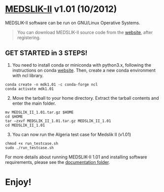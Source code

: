 # [MEDSLIK-II](http://www.medslik-ii.org/index.html) v1.01 (10/2012)

MEDSLIK-II software can be run on GNU/Linux Operative Systems.
> You can download MEDSLIK-II source code from the [website](http://www.medslik-ii.org/users/login.php), after registering.

## GET STARTED in 3 STEPS!
1. You need to install conda or miniconda with python3.x, following the instructions on conda [website](https://docs.conda.io/projects/miniconda/en/latest/). Then, create a new conda environment with ncl library.
```
conda create -n mdk1.01 -c conda-forge ncl
conda activate mdk1.01
```
2.  Move the tarball to your home directory. Extract the tarball contents and enter the main folder.
```
mv MEDSLIK_II_1.01.tar.gz $HOME
cd $HOME
tar –zxvf MEDSLIK_II_1.01.tar.gz MEDSLIK_II_1.01
cd MEDSLIK_II_1.01
```

3. You can now run the Algeria test case for Medslik II (v1.01)
```
chmod +x run_testcase.sh
sudo ./run_testcase.sh
```

For more details about running MEDSLIK-II 1.01 and installing software requirements, please see the [documentation folder](https://github.com/Igoratake/Medslik-II/tree/medslik_II_1_01/doc/).

# Enjoy!
